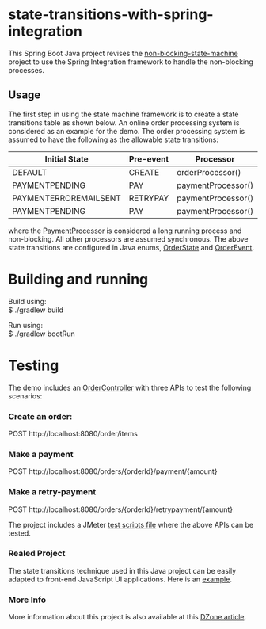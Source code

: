 # state-transitions-with-spring-integration
This Spring Boot Java project revises the [non-blocking-state-machine](https://github.com/mapteb/non-blocking-state-machine) project to use the Spring Integration framework to handle the non-blocking processes.

## Usage

The first step in using the state machine framework is to create a state transitions table as shown below. 
An online order processing system is considered as an example for the demo. The order processing system is assumed to have the following as the allowable state transitions:

|Initial State |Pre-event |   Processor    |        Post-event  |  Final State  |
| --- | --- | --- | --- | --- |  
|DEFAULT     |  CREATE  | orderProcessor()  | ORDERCREATED     |PAYMENTPENDING |
|PAYMENTPENDING   | PAY     | paymentProcessor()  | PAYMENTERROR     |PAYMENTERROREMAILSENT |
|PAYMENTERROREMAILSENT   | RETRYPAY     | paymentProcessor()  | PAYMENTSUCCESS     |PAYMENTSUCCESSEMAILSENT |
|PAYMENTPENDING  |  PAY     | paymentProcessor()  | PAYMENTSUCCESS  | PAYMENTSUCCESSEMAILSENT |

where the [PaymentProcessor](https://github.com/mapteb/state-transitions-with-spring-integration/blob/master/src/main/java/rnd/statemachine/order/PaymentProcessor.java) is considered a long running process and non-blocking. All other processors are assumed synchronous. The above state transitions are configured in Java enums, [OrderState](https://github.com/mapteb/state-transitions-with-spring-integration/blob/master/src/main/java/rnd/statemachine/order/OrderState.java) and [OrderEvent](https://github.com/mapteb/state-transitions-with-spring-integration/blob/master/src/main/java/rnd/statemachine/order/OrderEvent.java).

# Building and running

Build using:\
$ ./gradlew build

Run using:\
$ ./gradlew bootRun

# Testing

The demo includes an [OrderController](https://github.com/mapteb/state-transitions-with-spring-integration/blob/master/src/main/java/rnd/statemachine/order/OrderController.java) with three APIs to test the following scenarios:

### Create an order:

POST http://localhost:8080/order/items

### Make a payment

POST http://localhost:8080/orders/{orderId}/payment/{amount}

### Make a retry-payment

POST http://localhost:8080/orders/{orderId}/retrypayment/{amount}

The project includes a JMeter [test scripts file](https://github.com/mapteb/state-transitions-with-spring-integration/tree/master/src/test/jmeter) where the above APIs can be tested.

### Realed Project

The state transitions technique used in this Java project can be easily adapted to front-end JavaScript UI applications. Here is an [example](https://github.com/mapteb/state-transitions-with-webcomponents).

### More Info

More information about this project is also available at this [DZone article](https://dzone.com/articles/implementing-a-state-machine-using-spring-integrat).
